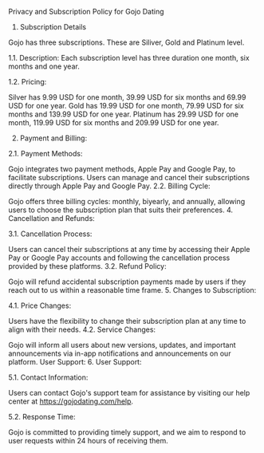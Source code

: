 Privacy and Subscription Policy for Gojo Dating
1. Subscription Details

Gojo has three subscriptions. These are Siliver, Gold and Platinum level. 

1.1. Description: Each subscription level has three duration one month, six months and one year.

1.2. Pricing: 

Silver has 9.99 USD for one month, 39.99 USD for six months and 69.99 USD for one year.
Gold has 19.99 USD for one month, 79.99 USD for six months and 139.99 USD for one year.
Platinum has 29.99 USD for one month, 119.99 USD for six months and 209.99 USD for one year.

2. Payment and Billing:
   
2.1. Payment Methods:

Gojo integrates two payment methods, Apple Pay and Google Pay, to facilitate subscriptions. Users can manage and cancel their subscriptions directly through Apple Pay and Google Pay.
2.2. Billing Cycle:

Gojo offers three billing cycles: monthly, biyearly, and annually, allowing users to choose the subscription plan that suits their preferences.
4. Cancellation and Refunds:

3.1. Cancellation Process:

Users can cancel their subscriptions at any time by accessing their Apple Pay or Google Pay accounts and following the cancellation process provided by these platforms.
3.2. Refund Policy:

Gojo will refund accidental subscription payments made by users if they reach out to us within a reasonable time frame.
5. Changes to Subscription:

4.1. Price Changes:

Users have the flexibility to change their subscription plan at any time to align with their needs.
4.2. Service Changes:

Gojo will inform all users about new versions, updates, and important announcements via in-app notifications and announcements on our platform.
User Support:
6. User Support:

5.1. Contact Information:

Users can contact Gojo's support team for assistance by visiting our help center at https://gojodating.com/help. 

5.2. Response Time:

Gojo is committed to providing timely support, and we aim to respond to user requests within 24 hours of receiving them.

